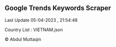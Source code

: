 

## Google Trends Keywords Scraper 
 
Last Update 05-04-2023 , 21:54:48

Country List :
VIETNAM.json



© Abdul Muttaqin 
